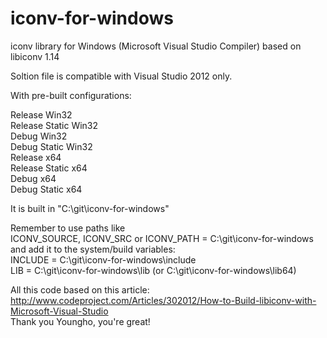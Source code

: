 iconv-for-windows
=================

iconv library for Windows (Microsoft Visual Studio Compiler) based on libiconv 1.14

Soltion file is compatible with Visual Studio 2012 only.

With pre-built configurations:

Release Win32  
Release Static Win32  
Debug Win32  
Debug Static Win32  
Release x64  
Release Static x64  
Debug x64  
Debug Static x64

It is built in "C:\git\iconv-for-windows"

Remember to use paths like  
ICONV_SOURCE, ICONV_SRC or ICONV_PATH = C:\git\iconv-for-windows  
and add it to the system/build variables:  
INCLUDE = C:\git\iconv-for-windows\include  
LIB = C:\git\iconv-for-windows\lib (or C:\git\iconv-for-windows\lib64)

All this code based on this article: http://www.codeproject.com/Articles/302012/How-to-Build-libiconv-with-Microsoft-Visual-Studio  
Thank you Youngho, you're great!